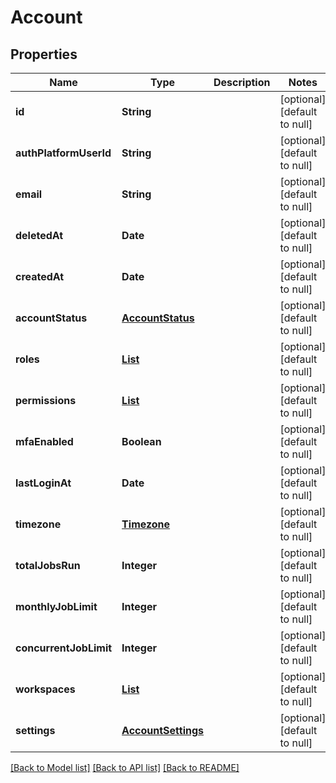 # Account
## Properties

| Name | Type | Description | Notes |
|------------ | ------------- | ------------- | -------------|
| **id** | **String** |  | [optional] [default to null] |
| **authPlatformUserId** | **String** |  | [optional] [default to null] |
| **email** | **String** |  | [optional] [default to null] |
| **deletedAt** | **Date** |  | [optional] [default to null] |
| **createdAt** | **Date** |  | [optional] [default to null] |
| **accountStatus** | [**AccountStatus**](AccountStatus.md) |  | [optional] [default to null] |
| **roles** | [**List**](Role.md) |  | [optional] [default to null] |
| **permissions** | [**List**](Permission.md) |  | [optional] [default to null] |
| **mfaEnabled** | **Boolean** |  | [optional] [default to null] |
| **lastLoginAt** | **Date** |  | [optional] [default to null] |
| **timezone** | [**Timezone**](Timezone.md) |  | [optional] [default to null] |
| **totalJobsRun** | **Integer** |  | [optional] [default to null] |
| **monthlyJobLimit** | **Integer** |  | [optional] [default to null] |
| **concurrentJobLimit** | **Integer** |  | [optional] [default to null] |
| **workspaces** | [**List**](Workspace.md) |  | [optional] [default to null] |
| **settings** | [**AccountSettings**](AccountSettings.md) |  | [optional] [default to null] |

[[Back to Model list]](../README.md#documentation-for-models) [[Back to API list]](../README.md#documentation-for-api-endpoints) [[Back to README]](../README.md)

